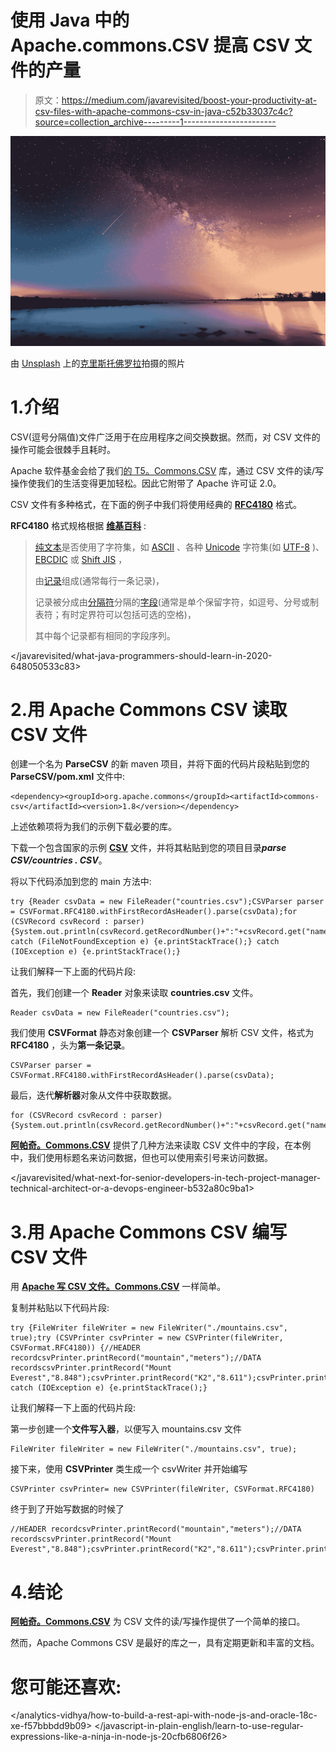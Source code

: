 # 使用 Java 中的 Apache.commons.CSV 提高 CSV 文件的产量

> 原文：<https://medium.com/javarevisited/boost-your-productivity-at-csv-files-with-apache-commons-csv-in-java-c52b33037c4c?source=collection_archive---------1----------------------->

![](img/aebeff20416f0ecbe987910a281b18de.png)

由 [Unsplash](https://unsplash.com?utm_source=medium&utm_medium=referral) 上的[克里斯托佛罗拉](https://unsplash.com/@krisroller?utm_source=medium&utm_medium=referral)拍摄的照片

# 1.介绍

CSV(逗号分隔值)文件广泛用于在应用程序之间交换数据。然而，对 CSV 文件的操作可能会很棘手且耗时。

Apache 软件基金会给了我们[的 T5。Commons.CSV](https://commons.apache.org/proper/commons-csv/summary.html) 库，通过 CSV 文件的读/写操作使我们的生活变得更加轻松。因此它附带了 Apache 许可证 2.0。

CSV 文件有多种格式，在下面的例子中我们将使用经典的 [**RFC4180**](https://tools.ietf.org/html/rfc4180) 格式。

**RFC4180** 格式规格根据 [**维基百科**](https://en.wikipedia.org/wiki/Comma-separated_values) :

> [纯文本](https://en.wikipedia.org/wiki/Plain_text)是否使用了字符集，如 [ASCII](https://en.wikipedia.org/wiki/ASCII) 、各种 [Unicode](https://en.wikipedia.org/wiki/Unicode) 字符集(如 [UTF-8](https://en.wikipedia.org/wiki/UTF-8) )、 [EBCDIC](https://en.wikipedia.org/wiki/EBCDIC) 或 [Shift JIS](https://en.wikipedia.org/wiki/Shift_JIS) ，
> 
> 由[记录](https://en.wikipedia.org/wiki/Record_(computer_science))组成(通常每行一条记录)，
> 
> 记录被分成由[分隔符](https://en.wikipedia.org/wiki/Delimiter)分隔的[字段](https://en.wikipedia.org/wiki/Field_(computer_science))(通常是单个保留字符，如逗号、分号或制表符；有时定界符可以包括可选的空格)，
> 
> 其中每个记录都有相同的字段序列。

</javarevisited/what-java-programmers-should-learn-in-2020-648050533c83>  

# 2.用 Apache Commons CSV 读取 CSV 文件

创建一个名为 **ParseCSV** 的新 maven 项目，并将下面的代码片段粘贴到您的 **ParseCSV/pom.xml** 文件中:

```
<dependency><groupId>org.apache.commons</groupId><artifactId>commons-csv</artifactId><version>1.8</version></dependency>
```

上述依赖项将为我们的示例下载必要的库。

下载一个包含国家的示例 [**CSV**](https://gist.github.com/petranb2/5f2f877df3b15042151cf80ba49bba4a) 文件，并将其粘贴到您的项目目录***parse CSV/countries . CSV***。

将以下代码添加到您的 main 方法中:

```
try {Reader csvData = new FileReader("countries.csv");CSVParser parser = CSVFormat.RFC4180.withFirstRecordAsHeader().parse(csvData);for (CSVRecord csvRecord : parser) {System.out.println(csvRecord.getRecordNumber()+":"+csvRecord.get("name"));}} catch (FileNotFoundException e) {e.printStackTrace();} catch (IOException e) {e.printStackTrace();}
```

让我们解释一下上面的代码片段:

首先，我们创建一个 **Reader** 对象来读取 **countries.csv** 文件。

```
Reader csvData = new FileReader("countries.csv");
```

我们使用 **CSVFormat** 静态对象创建一个 **CSVParser** 解析 CSV 文件，格式为 **RFC4180** ，头为**第一条记录**。

```
CSVParser parser = CSVFormat.RFC4180.withFirstRecordAsHeader().parse(csvData);
```

最后，迭代**解析器**对象从文件中获取数据。

```
for (CSVRecord csvRecord : parser) {System.out.println(csvRecord.getRecordNumber()+":"+csvRecord.get("name"));}
```

[**阿帕奇。Commons.CSV**](https://commons.apache.org/proper/commons-csv/summary.html) 提供了几种方法来读取 CSV 文件中的字段，在本例中，我们使用标题名来访问数据，但也可以使用索引号来访问数据。

</javarevisited/what-next-for-senior-developers-in-tech-project-manager-technical-architect-or-a-devops-engineer-b532a80c9ba1>  

# 3.用 Apache Commons CSV 编写 CSV 文件

用 [**Apache 写 **CSV** 文件。Commons.CSV**](https://commons.apache.org/proper/commons-csv/summary.html) 一样简单。

复制并粘贴以下代码片段:

```
try {FileWriter fileWriter = new FileWriter("./mountains.csv", true);try (CSVPrinter csvPrinter = new CSVPrinter(fileWriter, CSVFormat.RFC4180)) {//HEADER recordcsvPrinter.printRecord("mountain","meters");//DATA recordscsvPrinter.printRecord("Mount Everest","8.848");csvPrinter.printRecord("K2","8.611");csvPrinter.printRecord("Kangchenjunga","8.586");csvPrinter.printRecord("olumpus","2.918");csvPrinter.flush();}} catch (IOException e) {e.printStackTrace();}
```

让我们解释一下上面的代码片段:

第一步创建一个**文件写入器**，以便写入 mountains.csv 文件

```
FileWriter fileWriter = new FileWriter("./mountains.csv", true);
```

接下来，使用 **CSVPrinter** 类生成一个 csvWriter 并开始编写

```
CSVPrinter csvPrinter= new CSVPrinter(fileWriter, CSVFormat.RFC4180)
```

终于到了开始写数据的时候了

```
//HEADER recordcsvPrinter.printRecord("mountain","meters");//DATA recordscsvPrinter.printRecord("Mount Everest","8.848");csvPrinter.printRecord("K2","8.611");csvPrinter.printRecord("Kangchenjunga","8.586");csvPrinter.printRecord("olumpus","2.918");csvPrinter.flush();
```

# 4.结论

[**阿帕奇。Commons.CSV**](https://commons.apache.org/proper/commons-csv/summary.html) 为 CSV 文件的读/写操作提供了一个简单的接口。

然而，Apache Commons CSV 是最好的库之一，具有定期更新和丰富的文档。

# 您可能还喜欢:

</analytics-vidhya/how-to-build-a-rest-api-with-node-js-and-oracle-18c-xe-f57bbbdd9b09>  </javascript-in-plain-english/learn-to-use-regular-expressions-like-a-ninja-in-node-js-20cfb6806f26> 